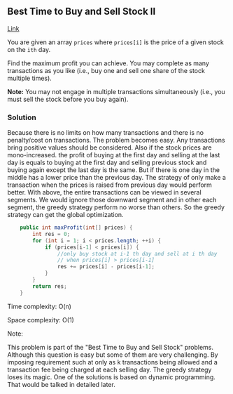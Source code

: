 ## Best Time to Buy and Sell Stock II

[Link](https://leetcode.com/problems/best-time-to-buy-and-sell-stock-ii/)

You are given an array `prices` where `prices[i]` is the price of a given stock on the `ith` day.

Find the maximum profit you can achieve. You may complete as many transactions as you like (i.e., buy one and sell one share of the stock multiple times).

**Note:** You may not engage in multiple transactions simultaneously (i.e., you must sell the stock before you buy again).

### Solution

Because there is no limits on how many transactions and there is no penalty/cost on transactions. The problem becomes easy. Any transactions bring positive values should be considered. Also if the stock prices are mono-increased. the profit of buying at the first day and selling at the last day is equals to buying at the first day and selling previous stock and buying again except the last day is the same. But if there is one day in the middle has a lower price than the previous day. The strategy of only make a transaction when the prices is raised from previous day would perform better. With above, the entire transactions can be viewed in several segments. We would ignore those downward segment and in other each segment, the greedy strategy perform no worse than others. So the greedy strategy can get the global optimization.

```java
    public int maxProfit(int[] prices) {
        int res = 0;
        for (int i = 1; i < prices.length; ++i) {
            if (prices[i-1] < prices[i]) {
                //only buy stock at i-1 th day and sell at i th day
                // when prices[i] > prices[i-1] 
                res += prices[i] - prices[i-1];
            }
        }
        return res;        
    }
```

Time complexity: O(n)

Space complexity: O(1)

Note: 

This problem is part of the "Best Time to Buy and Sell Stock" problems. Although this question is easy but some of them are very challenging. By imposing requirement such at only as k transactions being allowed and a transaction fee being charged at each selling day. The greedy strategy loses its magic. One of the solutions is based on dynamic programming. That would be talked in detailed later. 